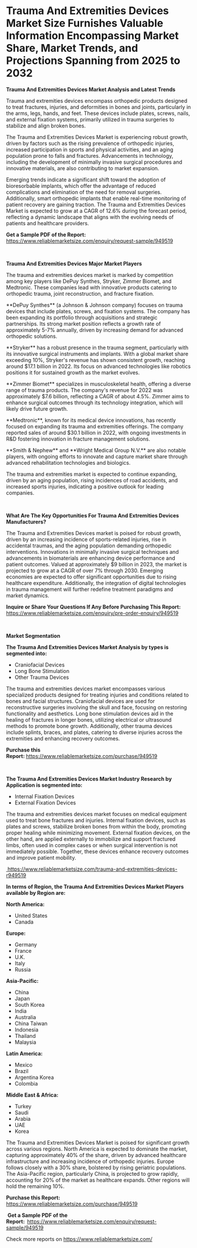 <p><h1>Trauma And Extremities Devices Market Size Furnishes Valuable Information Encompassing Market Share, Market Trends, and Projections Spanning from 2025 to 2032</h1></p><p><strong>Trauma And Extremities Devices Market Analysis and Latest Trends</strong></p>
<p><p>Trauma and extremities devices encompass orthopedic products designed to treat fractures, injuries, and deformities in bones and joints, particularly in the arms, legs, hands, and feet. These devices include plates, screws, nails, and external fixation systems, primarily utilized in trauma surgeries to stabilize and align broken bones. </p><p>The Trauma and Extremities Devices Market is experiencing robust growth, driven by factors such as the rising prevalence of orthopedic injuries, increased participation in sports and physical activities, and an aging population prone to falls and fractures. Advancements in technology, including the development of minimally invasive surgical procedures and innovative materials, are also contributing to market expansion. </p><p>Emerging trends indicate a significant shift toward the adoption of bioresorbable implants, which offer the advantage of reduced complications and elimination of the need for removal surgeries. Additionally, smart orthopedic implants that enable real-time monitoring of patient recovery are gaining traction. The Trauma and Extremities Devices Market is expected to grow at a CAGR of 12.6% during the forecast period, reflecting a dynamic landscape that aligns with the evolving needs of patients and healthcare providers.</p></p>
<p><strong>Get a Sample PDF of the Report:&nbsp;</strong> <a href="https://www.reliablemarketsize.com/enquiry/request-sample/949519?utm_campaign=2747&utm_medium=2&utm_source=Github&utm_content=ia&utm_term=06032025&utm_id=trauma-and-extremities-devices">https://www.reliablemarketsize.com/enquiry/request-sample/949519</a></p>
<p>&nbsp;</p>
<p><strong>Trauma And Extremities Devices Major Market Players</strong></p>
<p><p>The trauma and extremities devices market is marked by competition among key players like DePuy Synthes, Stryker, Zimmer Biomet, and Medtronic. These companies lead with innovative products catering to orthopedic trauma, joint reconstruction, and fracture fixation.</p><p>**DePuy Synthes** (a Johnson & Johnson company) focuses on trauma devices that include plates, screws, and fixation systems. The company has been expanding its portfolio through acquisitions and strategic partnerships. Its strong market position reflects a growth rate of approximately 5-7% annually, driven by increasing demand for advanced orthopedic solutions.</p><p>**Stryker** has a robust presence in the trauma segment, particularly with its innovative surgical instruments and implants. With a global market share exceeding 10%, Stryker's revenue has shown consistent growth, reaching around $17.1 billion in 2022. Its focus on advanced technologies like robotics positions it for sustained growth as the market evolves.</p><p>**Zimmer Biomet** specializes in musculoskeletal health, offering a diverse range of trauma products. The company's revenue for 2022 was approximately $7.6 billion, reflecting a CAGR of about 4.5%. Zimmer aims to enhance surgical outcomes through its technology integration, which will likely drive future growth.</p><p>**Medtronic**, known for its medical device innovations, has recently focused on expanding its trauma and extremities offerings. The company reported sales of around $30.1 billion in 2022, with ongoing investments in R&D fostering innovation in fracture management solutions.</p><p>**Smith & Nephew** and **Wright Medical Group N.V.** are also notable players, with ongoing efforts to innovate and capture market share through advanced rehabilitation technologies and biologics.</p><p>The trauma and extremities market is expected to continue expanding, driven by an aging population, rising incidences of road accidents, and increased sports injuries, indicating a positive outlook for leading companies.</p></p>
<p>&nbsp;</p>
<p><strong>What Are The Key Opportunities For Trauma And Extremities Devices Manufacturers?</strong></p>
<p><p>The Trauma and Extremities Devices market is poised for robust growth, driven by an increasing incidence of sports-related injuries, rise in accidental traumas, and the aging population demanding orthopedic interventions. Innovations in minimally invasive surgical techniques and advancements in biomaterials are enhancing device performance and patient outcomes. Valued at approximately $9 billion in 2023, the market is projected to grow at a CAGR of over 7% through 2030. Emerging economies are expected to offer significant opportunities due to rising healthcare expenditure. Additionally, the integration of digital technologies in trauma management will further redefine treatment paradigms and market dynamics.</p></p>
<p><strong>Inquire or Share Your Questions If Any Before Purchasing This Report:</strong> <a href="https://www.reliablemarketsize.com/enquiry/pre-order-enquiry/949519?utm_campaign=2747&utm_medium=2&utm_source=Github&utm_content=ia&utm_term=06032025&utm_id=trauma-and-extremities-devices">https://www.reliablemarketsize.com/enquiry/pre-order-enquiry/949519</a></p>
<p>&nbsp;</p>
<p><strong>Market Segmentation</strong></p>
<p><strong>The Trauma And Extremities Devices Market Analysis by types is segmented into:</strong></p>
<p><ul><li>Craniofacial Devices</li><li>Long Bone Stimulation</li><li>Other Trauma Devices</li></ul></p>
<p><p>The trauma and extremities devices market encompasses various specialized products designed for treating injuries and conditions related to bones and facial structures. Craniofacial devices are used for reconstructive surgeries involving the skull and face, focusing on restoring functionality and aesthetics. Long bone stimulation devices aid in the healing of fractures in longer bones, utilizing electrical or ultrasound methods to promote bone growth. Additionally, other trauma devices include splints, braces, and plates, catering to diverse injuries across the extremities and enhancing recovery outcomes.</p></p>
<p><strong>Purchase this Report:&nbsp;</strong><a href="https://www.reliablemarketsize.com/purchase/949519?utm_campaign=2747&utm_medium=2&utm_source=Github&utm_content=ia&utm_term=06032025&utm_id=trauma-and-extremities-devices">https://www.reliablemarketsize.com/purchase/949519</a></p>
<p>&nbsp;</p>
<p><strong>The Trauma And Extremities Devices Market Industry Research by Application is segmented into:</strong></p>
<p><ul><li>Internal Fixation Devices</li><li>External Fixation Devices</li></ul></p>
<p><p>The trauma and extremities devices market focuses on medical equipment used to treat bone fractures and injuries. Internal fixation devices, such as plates and screws, stabilize broken bones from within the body, promoting proper healing while minimizing movement. External fixation devices, on the other hand, are applied externally to immobilize and support fractured limbs, often used in complex cases or when surgical intervention is not immediately possible. Together, these devices enhance recovery outcomes and improve patient mobility.</p></p>
<p><a href="https://www.reliablemarketsize.com/trauma-and-extremities-devices-r949519?utm_campaign=2747&utm_medium=2&utm_source=Github&utm_content=ia&utm_term=06032025&utm_id=trauma-and-extremities-devices">&nbsp;https://www.reliablemarketsize.com/trauma-and-extremities-devices-r949519</a></p>
<p><strong>In terms of Region, the Trauma And Extremities Devices Market Players available by Region are:</strong></p>
<p>
    <p> <strong> North America: </strong>
        <ul>
            <li>United States</li>
            <li>Canada</li>
        </ul>
        </p> 
    <p> <strong> Europe: </strong>
        <ul>
            <li>Germany</li>
            <li>France</li>
            <li>U.K.</li>
            <li>Italy</li>
            <li>Russia</li>
        </ul>
        </p> 
    <p> <strong> Asia-Pacific: </strong>
        <ul>
            <li>China</li>
            <li>Japan</li>
            <li>South Korea</li>
            <li>India</li>
            <li>Australia</li>
            <li>China Taiwan</li>
            <li>Indonesia</li>
            <li>Thailand</li>
            <li>Malaysia</li>
        </ul>
        </p> 
    <p> <strong> Latin America: </strong>
        <ul>
            <li>Mexico</li>
            <li>Brazil</li>
            <li>Argentina Korea</li>
            <li>Colombia</li>
        </ul>
        </p> 
    <p> <strong> Middle East & Africa: </strong>
        <ul>
            <li>Turkey</li>
            <li>Saudi</li>
            <li>Arabia</li>
            <li>UAE</li>
            <li>Korea</li>
        </ul>
    </p>
    </p>
<p><p>The Trauma and Extremities Devices Market is poised for significant growth across various regions. North America is expected to dominate the market, capturing approximately 40% of the share, driven by advanced healthcare infrastructure and increasing incidence of orthopedic injuries. Europe follows closely with a 30% share, bolstered by rising geriatric populations. The Asia-Pacific region, particularly China, is projected to grow rapidly, accounting for 20% of the market as healthcare expands. Other regions will hold the remaining 10%.</p></p>
<p><strong>Purchase this Report: </strong><a href="https://www.reliablemarketsize.com/purchase/949519?utm_campaign=2747&utm_medium=2&utm_source=Github&utm_content=ia&utm_term=06032025&utm_id=trauma-and-extremities-devices">https://www.reliablemarketsize.com/purchase/949519</a></p>
<p>&nbsp;<strong>Get a Sample PDF of the Report:&nbsp;&nbsp;</strong><a href="https://www.reliablemarketsize.com/enquiry/request-sample/949519?utm_campaign=2747&utm_medium=2&utm_source=Github&utm_content=ia&utm_term=06032025&utm_id=trauma-and-extremities-devices">https://www.reliablemarketsize.com/enquiry/request-sample/949519</a></p>
<p><strong></strong></p>
<p>Check more reports on <a href="https://www.reliablemarketsize.com/?utm_campaign=2747&utm_medium=2&utm_source=Github&utm_content=ia&utm_term=06032025&utm_id=trauma-and-extremities-devices">https://www.reliablemarketsize.com/</a></p>